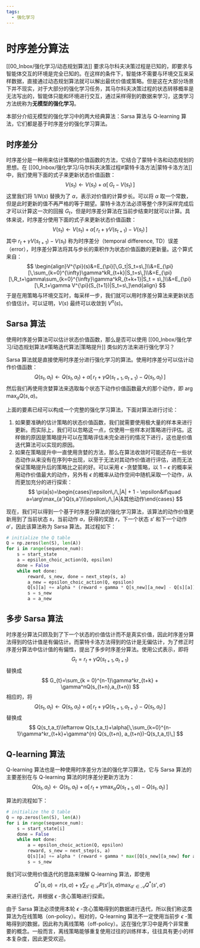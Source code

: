 ```yaml
---
tags:
  - 强化学习
---
```

# 时序差分算法

[[00_Inbox/强化学习/动态规划算法]] 要求马尔科夫决策过程是已知的，即要求与智能体交互的环境是完全已知的。在这样的条件下，智能体不需要与环境交互来采样数据，直接通过动态规划算法就可以解出最优价值或策略。但是这在大部分场景下并不现实，对于大部分的强化学习任务，其马尔科夫决策过程的状态转移概率是无法写出的，智能体只能和环境进行交互，通过采样得到的数据来学习，这类学习方法统称为**无模型的强化学习**。

本部分介绍无模型的强化学习中的两大经典算法：Sarsa 算法与 Q-learning 算法，它们都是基于时序差分的强化学习算法。

## 时序差分

时序差分是一种用来估计策略的价值函数的方法，它结合了蒙特卡洛和动态规划的思想。在 [[00_Inbox/强化学习/马尔科夫决策过程#蒙特卡洛方法|蒙特卡洛方法]] 中，我们使用下面的式子来更新状态价值函数：
$$
V(s_t) \leftarrow V(s_t) + \alpha[\,G_t - V(s_t)\,]
$$
这里我们将 $1/N(s)$ 替换为了 $\alpha$，表示对价值的计算步长。可以将 $\alpha$ 取一个常数，但是此时更新的值不再严格的等于期望。蒙特卡洛方法必须等整个序列采样完成后才可以计算这一次的回报 $G_t$，但是时序差分算法在当前步结束时就可以计算。具体来说，时序差分使用下面的式子来更新状态价值函数：
$$
V(s_t)\leftarrow V(s_t)+\alpha[\,r_t + \gamma V(s_{t+1}) - V(s_t)\,]
$$
其中 $r_t +\gamma V(s_{t+1}) - V(s_t)$ 称为时序差分（temporal difference, TD）误差（error），时序差分算法将其与步长的乘积作为状态价值函数的更新量。这个算式来自：
$$
\begin{align}V^{\pi}(s)&=E_{\pi}[\,G_t|S_t=s\,]\\&=E_{\pi}[\,\sum_{k=0}^{\infty}\gamma^kR_{t+k}|S_t=s\,]\\&=E_{\pi}[\,R_t+\gamma\sum_{k=0}^{\infty}\gamma^kR_{t+k+1}|S_t = s\,]\\&=E_{\pi}[\,R_t+\gamma V^{\pi}(S_{t+1})|S_t=s\,]\end{align}
$$
于是在用策略与环境交互时，每采样一步，我们就可以用时序差分算法来更新状态价值估计。可以证明，$V(s)$ 最终可以收敛到 $V^{\pi}(s)$。

## Sarsa 算法

使用时序差分算法可以估计状态价值函数，那么是否可以使用 [[00_Inbox/强化学习/动态规划算法#策略迭代算法|策略提升]] 类似的方法来进行强化学习？

Sarsa 算法就是直接使用时序差分进行强化学习的算法。使用时序差分可以估计动作价值函数：
$$
Q(s_t,a_t)\leftarrow Q(s_t,a_t)+\alpha[\,r_t+\gamma Q(s_{t+1}, a_{t+1})-Q(s_t,a_t)\,]
$$
然后我们再使用贪婪算法来选取每个状态下动作价值函数最大的那个动作，即 $\arg\max_aQ(s,a)$。

上面的要素已经可以构成一个完整的强化学习算法，下面对算法进行讨论：
1. 如果要准确的估计策略的状态价值函数，我们就需要使用极大量的样本来进行更新。而实际上，我们可以忽略这一点，仅使用一些样本对策略进行评估。这样做的原因是策略提升可以在策略评估未完全进行的情况下进行，这也是价值迭代算法可以实现的原因。
2. 如果在策略提升中一直使用贪婪的方法，那么在算法收敛时可能还存在一些状态动作从来没有在序列中出现，以至于无法对其动作价值进行评估，进而无法保证策略提升后的策略比之前的好。可以采用 $\epsilon$ -贪婪策略，以 $1-\epsilon$ 的概率采用动作价值最大的动作，另外有 $\epsilon$ 的概率从动作空间中随机采取一个动作，从而更加充分的进行探索：
$$
\pi(a|s)=\begin{cases}\epsilon\,/\,|A| + 1 - \epsilon&if\quad a=\arg\max_{a'}Q(s,a')\\\epsilon\,/\,|A|&其他动作\end{cases}
$$

现在，我们可以得到一个基于时序差分算法的强化学习算法，该算法的动作价值更新用到了当前状态 $s$，当前动作 $a$，获得的奖励 $r$，下一个状态 $s'$ 和下一个动作 $a'$，因此该算法称为 Sarsa 算法。其过程如下：
```python
# initialize the Q table
Q = np.zeros(len(S), len(A))
for i in range(sequence_num):
	s = start_state
	a = epsilon_choic_action(Q, epsilon)
	done = False
	while not done:
		reward, s_new, done = next_step(s, a)
		a_new = epsilon_choic_action(Q, epsilon)
		Q[s][a] += alpha * (reward + gamma * Q[s_new][a_new] - Q[s][a])
		s = s_new
		a = a_new
```

## 多步 Sarsa 算法

时序差分算法只顾及到了下一个状态的价值估计而不是真实价值，因此时序差分算法得到的估计值是有偏估计。而蒙特卡洛方法得到的估计是无偏估计，为了修正时序差分算法中估计值的有偏性，提出了多步时序差分算法。使用公式表示，即将
$$
G_{t}=r_t+\gamma Q(s_{t+1},a_{t+1})
$$
替换成
$$
G_{t}=\sum_{k = 0}^{n-1}\gamma^kr_{t+k} + \gamma^nQ(s_{t+n},a_{t+n})
$$
相应的，将
$$
Q(s_t,a_t)\leftarrow Q(s_t,a_t)+\alpha[\,r_t+\gamma Q(s_{t+1}, a_{t+1})-Q(s_t,a_t)\,]
$$
替换成
$$
Q(s_t,a_t)\leftarrow Q(s_t,a_t)+\alpha[\,\sum_{k=0}^{n-1}\gamma^kr_{t+k}+\gamma^{n} Q(s_{t+n}, a_{t+n})-Q(s_t,a_t)\,]
$$

## Q-learning 算法

Q-learning 算法也是一种使用时序差分方法的强化学习算法，它与 Sarsa 算法的主要差别在与 Q-learning 算法的时序差分更新方法为：
$$
Q(s_t,a_t)\leftarrow Q(s_t,a_t)+\alpha[\,r_t+\gamma\max_a Q(s_{t+1}, a)-Q(s_t,a_t)\,]
$$

算法的流程如下：
```python
# initialize the Q table
Q = np.zeros(len(S), len(A))
for i in range(sequence_num):
	s = start_state[i]
	done = False
	while not done:
		a = epsilon_choic_action(Q, epsilon)
		reward, s_new = next_step(s, a)
		Q[s][a] += alpha * (reward + gamma * max([Q[s_new][a_new] for a_new in A]) - Q[s][a])
		s = s_new
```

我们可以使用价值迭代的思路来理解 Q-learning 算法，即使用
$$
Q^*(s,a)=r(s,a)+\gamma\sum_{s'\in\mathcal S}P(s'|s,a)\max_{a'\in\mathcal A}Q^*(s',a')
$$
来进行迭代，并根据 $\epsilon$ -贪心策略进行探索。

由于 Sarsa 算法必须使用本轮 $\epsilon$ -贪心策略得到的数据进行迭代，所以我们称这类算法为在线策略（on-policy）。相对的，Q-learning 算法不一定使用当前步 $\epsilon$ -策略得到的数据，因此称为离线策略（off-policy）。这在强化学习中是两个非常重要的概念。一般而言，离线策略能够重复使用过往的训练样本，往往具有更小的样本复杂度，因此更受欢迎。